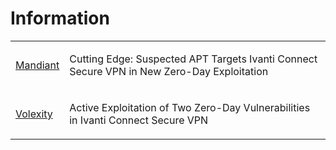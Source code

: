 # Information
<table>
  <tr>
    <td>
      <a href="https://www.mandiant.com/resources/blog/suspected-apt-targets-ivanti-zero-day">Mandiant</a>
    </td>
    <td>
      <p>Cutting Edge: Suspected APT Targets Ivanti Connect Secure VPN in New Zero-Day Exploitation</p>
    </td>
  </tr>
  <tr>
    <td>
      <a href="https://www.volexity.com/blog/2024/01/10/active-exploitation-of-two-zero-day-vulnerabilities-in-ivanti-connect-secure-vpn/">Volexity</a>
    </td>
    <td>
      <p>Active Exploitation of Two Zero-Day Vulnerabilities in Ivanti Connect Secure VPN</p>
    </td>
  </tr>
</table>
